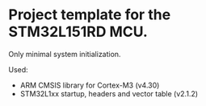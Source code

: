 # Project template for the **STM32L151RD MCU**.

Only minimal system initialization.

Used:
- ARM CMSIS library for Cortex-M3 (v4.30)
- STM32L1xx startup, headers and vector table (v2.1.2)
